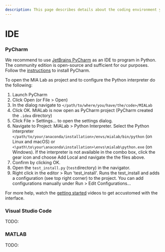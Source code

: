 ```yaml
---
description: This page describes details about the coding environment you will use.
---
```


# IDE

### **PyCharm**

We recommend to use [JetBrains PyCharm](https://www.jetbrains.com/pycharm/) as an IDE to program in Python. The community edition is open-source and sufficient for our purposes. Follow the [instructions](https://www.jetbrains.com/help/pycharm/requirements-installation-and-launching.html) to install PyCharm.

To open the MIA Lab as project and to configure the Python interpreter do the following:

1. Launch PyCharm
2. Click Open (or File > Open)
3. In the dialog navigate to `</path/to/where/you/have/the/code>/MIALab`
4. Click OK. MIALab is now open as PyCharm project (PyCharm created the `.idea` directory)
5. Click File > Settings... to open the settings dialog.
6. Navigate to Project: MIALab > Python Interpreter. Select the Python interpreter `</path/to/your/anaconda/installation>/envs/mialab/bin/python` (on Linux and macOS) or `<\path\to\your\anaconda\installation>\envs\mialab\python.exe` (on Windows). If the interpreter is not available in the combo box, click the gear icon and choose Add Local and navigate the the files above.
7. Confirm by clicking OK.
8. Open the `test_install.py` (`test`directory) in the navigator.
9. Right click in the editor > Run 'test\_install'. Runs the test\_install and adds a configuration (see top right corner) to the project. You can add configurations manually under Run > Edit Configurations...

For more help, watch the [getting started](https://www.jetbrains.com/pycharm/documentation/) videos to get accustomed with the interface.

### Visual Studio Code

TODO:

### MATLAB

TODO:

